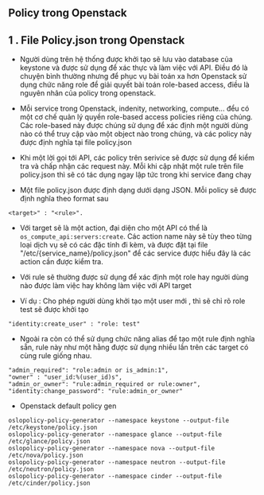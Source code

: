 

## Policy trong Openstack



## 1 . File Policy.json trong Openstack


- Người dùng trên hệ thống được khởi tạo sẽ lưu vào database của keystone và được sử dụng để xác thực và làm việc với API. Điều đó là chuyện bình thường nhưng để phục vụ bài toán xa hơn Openstack sử dụng chức năng role để giải quyết bài toán role-based access, điều là nguyên nhân của policy trong openstack.

- Mỗi service trong Openstack, indenity, networking, compute... đểu có một cơ chế quản lý quyền role-based access policies riêng của chúng. Các role-based này được chúng sử dụng để xác định một người dùng nào có thể truy cập vào một object nào trong chúng, và các policy này được định nghĩa tại file policy.json 
- Khi một lời gọi tới API, các policy trên serivice sẽ được sử dụng để kiểm tra và chấp nhận các request này. Mỗi khi cập nhật một rule trên file policy.json thì sẽ có tác dụng ngay lập tức trong khi service đang chạy
-   Một file policy.json được định dạng dưới dạng JSON. Mỗi policy sẽ được định nghĩa theo format sau 
```
<target>" : "<rule>".
```

- Với target sẽ là một action, đại diện cho một API có thể là `os_compute_api:servers:create`. Các action name này sẽ tùy theo từng loại dịch vụ sẽ có các đặc tính đi kèm, và được đặt tại file  "/etc/{service_name}/policy.json" để các service được hiểu đây là các action cần được kiểm tra. 
- Với rule sẽ thường được sử dụng để xác định một role hay người dùng nào được làm việc hay không làm việc với API target

- Ví dụ : Cho phép người dùng khởi tạo một user mới , thì sẽ chỉ rõ role test sẽ được khởi tạo 
```
"identity:create_user" : "role: test"
```

- Ngoài ra còn có thể sử dụng chức năng alias để tạo một rule định nghĩa sẵn, rule này như một hằng được sử dụng nhiều lần trên các target có cùng rule giống nhau. 
```
"admin_required": "role:admin or is_admin:1",
"owner" : "user_id:%(user_id)s",
"admin_or_owner": "rule:admin_required or rule:owner",
"identity:change_password": "rule:admin_or_owner"
```


- Openstack default policy gen
```
oslopolicy-policy-generator --namespace keystone --output-file /etc/keystone/policy.json
oslopolicy-policy-generator --namespace glance --output-file /etc/glance/policy.json
oslopolicy-policy-generator --namespace nova --output-file /etc/nova/policy.json
oslopolicy-policy-generator --namespace neutron --output-file /etc/neutron/policy.json
oslopolicy-policy-generator --namespace cinder --output-file /etc/cinder/policy.json
```
